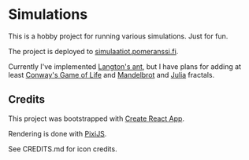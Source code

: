 # Simulations

This is a hobby project for running various simulations. Just for fun.

The project is deployed to [simulaatiot.pomeranssi.fi](https://simulaatiot.pomeranssi.fi/).

Currently I've implemented [Langton's ant](https://en.wikipedia.org/wiki/Langton%27s_ant),
but I have plans for adding at least [Conway's Game of Life](https://en.wikipedia.org/wiki/Conway%27s_Game_of_Life)
and [Mandelbrot](https://en.wikipedia.org/wiki/Mandelbrot_set)
and [Julia](https://en.wikipedia.org/wiki/Julia_set) fractals.

## Credits

This project was bootstrapped with [Create React App](https://github.com/facebook/create-react-app).

Rendering is done with [PixiJS](https://pixijs.io/).

See CREDITS.md for icon credits.
